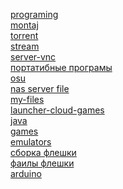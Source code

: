 [programing](https://github.com/yuliitezary/windows_soft/releases/tag/programing)
<br>
[montaj](https://github.com/yuliitezary/windows_soft/releases/tag/montaj)
<br>
[torrent](https://github.com/yuliitezary/windows_soft/releases/tag/torrent)
<br>
[stream](https://github.com/yuliitezary/windows_soft/releases/tag/stream)
<br>
[server-vnc](https://github.com/yuliitezary/windows_soft/releases/tag/server)
<br>
[портатибные програмы](https://github.com/yuliitezary/windows_soft/releases/tag/portable)
<br>
[osu](https://github.com/yuliitezary/windows_soft/releases/tag/osu)
<br>
[nas server file](https://github.com/yuliitezary/windows_soft/releases/tag/naserverfile)
<br>
[my-files](https://github.com/yuliitezary/windows_soft/releases/tag/my-files)
<br>
[launcher-cloud-games](https://github.com/yuliitezary/windows_soft/releases/tag/launcher-cloud-games)
<br>
[java](https://github.com/yuliitezary/windows_soft/releases/tag/java)
<br>
[games](https://github.com/yuliitezary/windows_soft/releases/tag/games)
<br>
[emulators](https://github.com/yuliitezary/windows_soft/releases/tag/emulators)
<br>
[сборка флешки](https://github.com/yuliitezary/windows_soft/releases/tag/easy2boot-ventoy)
<br>
[фаилы флешки](https://github.com/yuliitezary/windows_soft/releases/tag/easy-files)
<br>
[arduino](https://github.com/yuliitezary/windows_soft/releases/tag/aduino)
<br>
